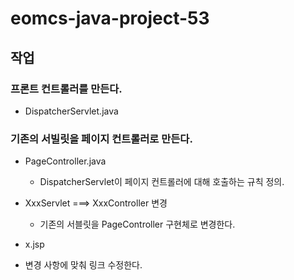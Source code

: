 # eomcs-java-project-53

## 작업

### 프론트 컨트롤러를 만든다.
- DispatcherServlet.java

### 기존의 서빌릿을 페이지 컨트롤러로 만든다.
- PageController.java
    - DispatcherServlet이 페이지 컨트롤러에 대해 호출하는 규칙 정의.

- XxxServlet ===> XxxController 변경
    - 기존의 서블릿을 PageController 구현체로 변경한다.

- x.jsp
 - 변경 사항에 맞춰 링크 수정한다. 